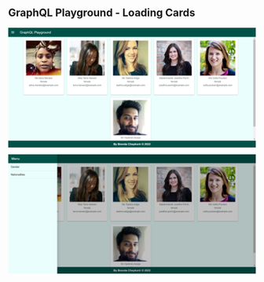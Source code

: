 <h2>GraphQL Playground - Loading Cards</h2>

<p align="center">
  <img align="center" src="https://github.com/peta-byte/loading-cards/blob/update-readme/apps/playground-app/src/assets/graphql.png" />
</p>

<p align="center">
  <img align="center" src="https://github.com/peta-byte/loading-cards/blob/update-readme/apps/playground-app/src/assets/graphql2.png" />
</p>
